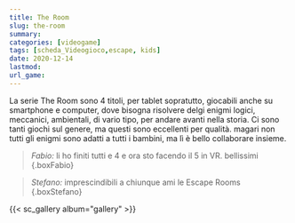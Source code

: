 ```yaml
---
title: The Room
slug: the-room
summary: 
categories: [videogame]
tags: [scheda_Videogioco,escape, kids]
date: 2020-12-14
lastmod: 
url_game: 
---
```


La serie The Room sono 4 titoli, per tablet sopratutto, giocabili anche su smartphone e computer, dove bisogna risolvere delgi enigmi logici, meccanici, ambientali, di vario tipo, per andare avanti nella storia.
Ci sono tanti giochi sul genere, ma questi sono eccellenti per qualità.
magari non tutti gli enigmi sono adatti a tutti i bambini, ma lì è bello collaborare insieme.


> *Fabio:* li ho finiti tutti e 4 e ora sto facendo il 5 in VR. bellissimi
{.boxFabio}

> *Stefano:* imprescindibili a chiunque ami le Escape Rooms
{.boxStefano}

{{< sc_gallery album="gallery" >}}